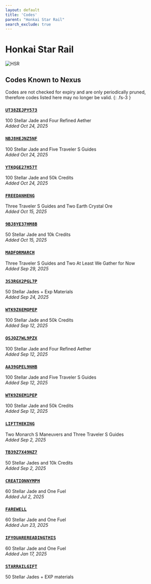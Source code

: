 ```yaml
---
layout: default
title: 'Codes'
parent: "Honkai Star Rail"
search_exclude: true
---
```


# Honkai Star Rail

![HSR](https://cdn.discordapp.com/emojis/1323743255552331817.png)

## Codes Known to Nexus

Codes are not checked for expiry and are only periodically pruned, therefore codes listed here may no longer be valid.
{: .fs-3 }

### [`UT38ZEJPY573`](https://hsr.hoyoverse.com/gift?code=UT38ZEJPY573)

100 Stellar Jade and Four Refined Aether<br />*Added Oct 24, 2025*

### [`NBJ8HEJNZ5NF`](https://hsr.hoyoverse.com/gift?code=NBJ8HEJNZ5NF)

100 Stellar Jade and Five Traveler S Guides<br />*Added Oct 24, 2025*

### [`YTKQGE27H57T`](https://hsr.hoyoverse.com/gift?code=YTKQGE27H57T)

100 Stellar Jade and 50k Credits<br />*Added Oct 24, 2025*

### [`FREEDANHENG`](https://hsr.hoyoverse.com/gift?code=FREEDANHENG)

Three Traveler S Guides and Two Earth Crystal Ore<br />*Added Oct 15, 2025*

### [`9BJ8YE37HM8B`](https://hsr.hoyoverse.com/gift?code=9BJ8YE37HM8B)

50 Stellar Jade and 10k Credits<br />*Added Oct 15, 2025*

### [`MADFORMARCH`](https://hsr.hoyoverse.com/gift?code=MADFORMARCH)

Three Traveler S Guides and Two At Least We Gather for Now<br />*Added Sep 29, 2025*

### [`3S3RGX2PGL7P`](https://hsr.hoyoverse.com/gift?code=3S3RGX2PGL7P)

50 Stellar Jades + Exp Materials<br />*Added Sep 24, 2025*

### [`WTK9Z6EMQPEP`](https://hsr.hoyoverse.com/gift?code=WTK9Z6EMQPEP)

100 Stellar Jade and 50k Credits<br />*Added Sep 12, 2025*

### [`QSJQZ7WL9PZX`](https://hsr.hoyoverse.com/gift?code=QSJQZ7WL9PZX)

100 Stellar Jade and Four Refined Aether<br />*Added Sep 12, 2025*

### [`AA39GPEL9NHB`](https://hsr.hoyoverse.com/gift?code=AA39GPEL9NHB)

100 Stellar Jade and Five Traveler S Guides<br />*Added Sep 12, 2025*

### [`WTK9Z6EM1PEP`](https://hsr.hoyoverse.com/gift?code=WTK9Z6EM1PEP)

100 Stellar Jade and 50k Credits<br />*Added Sep 12, 2025*

### [`LIFTTHEKING`](https://hsr.hoyoverse.com/gift?code=LIFTTHEKING)

Two Monarch S Maneuvers and Three Traveler S Guides<br />*Added Sep 2, 2025*

### [`TB39Z7X49NZ7`](https://hsr.hoyoverse.com/gift?code=TB39Z7X49NZ7)

50 Stellar Jades and 10k Credits<br />*Added Sep 2, 2025*

### [`CREATIONNYMPH`](https://hsr.hoyoverse.com/gift?code=CREATIONNYMPH)

60 Stellar Jade and One Fuel<br />*Added Jul 2, 2025*

### [`FAREWELL`](https://hsr.hoyoverse.com/gift?code=FAREWELL)

60 Stellar Jade and One Fuel<br />*Added Jun 23, 2025*

### [`IFYOUAREREADINGTHIS`](https://hsr.hoyoverse.com/gift?code=IFYOUAREREADINGTHIS)

60 Stellar Jade and One Fuel<br />*Added Jan 17, 2025*

### [`STARRAILGIFT`](https://hsr.hoyoverse.com/gift?code=STARRAILGIFT)

50 Stellar Jades + EXP materials<br />